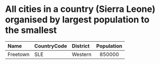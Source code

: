 # All cities in a country (Sierra Leone) organised by largest population to the smallest

| Name | CountryCode | District | Population |
| :--- | :--- | :--- | :---: |
|Freetown|SLE|Western|850000|
